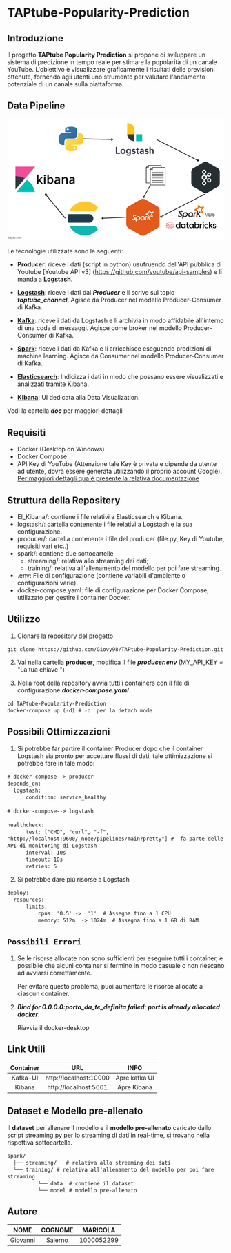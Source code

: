 # TAPtube-Popularity-Prediction

## Introduzione

Il progetto **TAPtube Popularity Prediction** si propone di sviluppare un sistema di predizione in tempo reale per stimare la popolarità di un canale YouTube. L'obiettivo è visualizzare graficamente i risultati delle previsioni ottenute, fornendo agli utenti uno strumento per valutare l'andamento potenziale di un canale sulla piattaforma.

## Data Pipeline 
<p align="center"><img src="./doc/images/pipeline.jpg" alt="Data Pipeline" width="800"/></p>
Le tecnologie utilizzate sono le seguenti:

- **Producer**: riceve i dati (script in python) usufruendo dell'API pubblica di Youtube [Youtube API v3] (https://github.com/youtube/api-samples) e li manda a **Logstash**.

- **[Logstash](https://www.elastic.co/logstash)**: riceve i dati dal ***Producer*** e li scrive sul topic ***taptube_channel***. Agisce da Producer nel modello Producer-Consumer di Kafka.
- **[Kafka](https://kafka.apache.org/)**: riceve i dati da Logstash e li archivia in modo affidabile all'interno di una coda di messaggi. Agisce come broker nel modello Producer-Consumer di Kafka.
- **[Spark](https://spark.apache.org/)**: riceve i dati da Kafka e li arricchisce eseguendo predizioni di machine learning. Agisce da Consumer nel modello Producer-Consumer di Kafka.
- **[Elasticsearch](https://www.elastic.co/)**: Indicizza i dati in modo che possano essere visualizzati e analizzati tramite Kibana.
- **[Kibana](https://www.elastic.co/kibana)**: UI dedicata alla Data Visualization.

Vedi la cartella ***doc*** per maggiori dettagli


## Requisiti
- Docker (Desktop on Windows)
- Docker Compose
- API Key di YouTube (Attenzione tale Key è privata e dipende da utente ad utente, dovrà essere generata utilizzando il proprio account Google).
[Per maggiori dettagli qua è presente la relativa documentazione](https://developers.google.com/youtube/v3/getting-started?hl=it)


## Struttura della Repositery
- El_Kibana/: contiene i file relativi a Elasticsearch e Kibana.
- logstash/: cartella contenente i file relativi a Logstash e la sua configurazione.
- producer/: cartella contenente i file del producer (file.py, Key di Youtube, requisiti vari etc..)
- spark/: contiene due sottocartelle
  - streaming/: relativa allo streaming dei dati;
  - training/: relativa all'allenamento del modello per poi fare streaming.
- .env: File di configurazione (contiene variabili d'ambiente o configurazioni varie).
- docker-compose.yaml: file di configurazione per Docker Compose, utilizzato per gestire i container Docker.


## Utilizzo

1. Clonare la repository del progetto
   
```
git clone https://github.com/Giovy98/TAPtube-Popularity-Prediction.git
```

2. Vai nella cartella **producer**, modifica il file ***producer.env*** (MY_API_KEY = "La tua chiave ")

3. Nella root della repository avvia tutti i containers con il file di configurazione ***docker-compose.yaml***

```
cd TAPtube-Popularity-Prediction 
docker-compose up (-d) # -d: per la detach mode
```

## Possibili Ottimizzazioni

1. Si potrebbe far partire il container Producer dopo che il container Logstash sia pronto per accettare flussi di dati, tale ottimizzazione si potrebbe fare in tale modo:

```
# docker-compose--> producer
depends_on:
  logstash:
      condition: service_healthy

# docker-compose--> logstash

healthcheck:
      test: ["CMD", "curl", "-f", "http://localhost:9600/_node/pipelines/main?pretty"] #  fa parte delle API di monitoring di Logstash
      interval: 10s
      timeout: 10s
      retries: 5
```
2. Si potrebbe dare più risorse a Logstash
   
```
deploy:
  resources:
      limits:
          cpus: '0.5' ->  '1'  # Assegna fino a 1 CPU
          memory: 512m  -> 1024m  # Assegna fino a 1 GB di RAM

```

## `Possibili Errori`

1. Se le risorse allocate non sono sufficienti per eseguire tutti i container, è possibile che alcuni container si fermino in modo casuale o non riescano ad avviarsi correttamente.

    Per evitare questo problema, puoi aumentare le risorse allocate a ciascun container.

3. ***Bind for 0.0.0.0:porta_da_te_definita failed: port is already allocated docker***.
 
   Riavvia il docker-desktop


## Link Utili

| Container | URL    | INFO    |
| :-----: | :---: | :---: |
| Kafka-UI | http://localhost:10000   | Apre kafka UI   |
| Kibana | http://localhost:5601   | Apre Kibana   |

## Dataset e Modello pre-allenato

Il **dataset** per allenare il modello e il **modello pre-allenato** caricato dallo script streaming.py per lo streaming di dati in real-time, si trovano nella rispettiva sottocartella.

```
spark/
  ├── streaming/   # relativa allo streaming dei dati
  └── training/ # relativa all'allenamento del modello per poi fare streaming
          └── data  # contiene il dataset
          └── model # modello pre-allenato
```

## Autore

| NOME | COGNOME    | MARICOLA    |
| :-----: | :---: | :---: |
| Giovanni |Salerno | 1000052299   |



